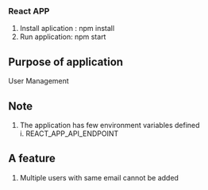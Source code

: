 ### React APP

1. Install aplication : npm install
2. Run application: npm start

## Purpose of application

User Management

## Note

1. The application has few environment variables defined
   <br>
   i. REACT_APP_API_ENDPOINT

## A feature

1. Multiple users with same email cannot be added
